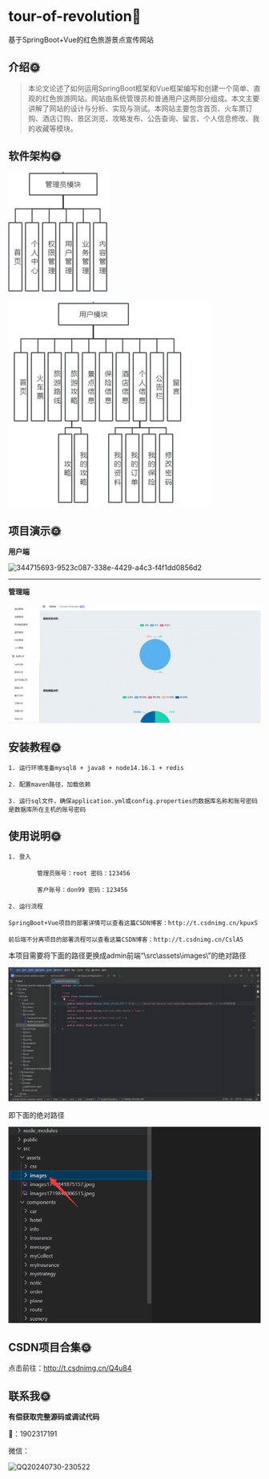 # tour-of-revolution🎂

基于SpringBoot+Vue的红色旅游景点宣传网站

## 介绍🌞

> 本论文论述了如何运用SpringBoot框架和Vue框架编写和创建一个简单、直观的红色旅游网站。网站由系统管理员和普通用户这两部分组成。本文主要讲解了网站的设计与分析、实现与测试。本网站主要包含首页、火车票订购、酒店订购、景区浏览、攻略发布、公告查询、留言、个人信息修改、我的收藏等模块。

## 软件架构🌞

![344708707-10b7f2e1-c037-4b14-b0ab-fd3d1c6fd51a](files/344708707-10b7f2e1-c037-4b14-b0ab-fd3d1c6fd51a.png)

![344708672-933e4013-ce52-46f1-9388-606464808ed3](files/344708672-933e4013-ce52-46f1-9388-606464808ed3.png)

## 项目演示🌞

**用户端**

![344715693-9523c087-338e-4429-a4c3-f4f1dd0856d2](files/344715693-9523c087-338e-4429-a4c3-f4f1dd0856d2.gif)

-----------

**管理端**

![344712746-7a7b0672-e94a-45da-9df7-a805651478de](files/344712746-7a7b0672-e94a-45da-9df7-a805651478de.gif)







## 安装教程🌞

```
1. 运行环境准备mysql8 + java8 + node14.16.1 + redis

2. 配置maven路径，加载依赖

3. 运行sql文件，确保application.yml或config.properties的数据库名称和账号密码是数据库所在主机的账号密码
```



## 使用说明🌞

```
1. 登入

        管理员账号：root 密码：123456

        客户账号：don99 密码：123456
  
2. 运行流程

SpringBoot+Vue项目的部署详情可以查看这篇CSDN博客：http://t.csdnimg.cn/kpuxS

前后端不分离项目的部署流程可以查看这篇CSDN博客：http://t.csdnimg.cn/CslA5
```

本项目需要将下面的路径更换成admin前端“\src\assets\images\”的绝对路径

![344718092-ded48122-e38b-45c7-b0c2-f578b82ef91b](files/344718092-ded48122-e38b-45c7-b0c2-f578b82ef91b.png)



即下面的绝对路径



![344718160-55af4ee7-a067-4107-acfd-b2fbe2af7ed9](files/344718160-55af4ee7-a067-4107-acfd-b2fbe2af7ed9.png)



## CSDN项目合集🌞

点击前往：http://t.csdnimg.cn/Q4u84



## 联系我🌞

**有偿获取完整源码或调试代码**

🐧：1902317191

微信：



![QQ20240730-230522](https://github.com/user-attachments/assets/88e5761c-c372-4608-b65c-a1bd4e27dad0)